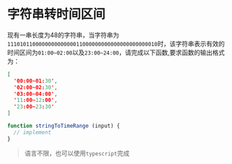 # 字符串转时间区间

现有一串长度为48的字符串，当字符串为`111010110000000000000011000000000000000000000010`时，该字符串表示有效的时间区间为`01:00~02:00`以及`23:00~24:00`，请完成以下函数,要求函数的输出格式为：

```json
[
  '00:00~01:30',
  '02:00~02:30',
  '03:00~04:00',
  '11:00~12:00',
  '23:00~23:30'
]
```

```javascript
function stringToTimeRange (input) {
  // implement
}
```

> 语言不限，也可以使用`typescript`完成